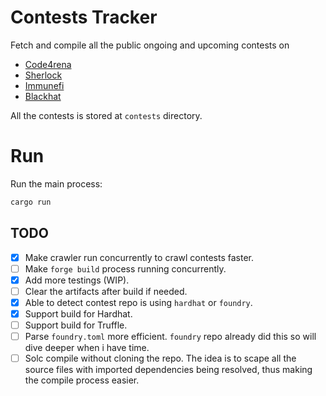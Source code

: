 # Contests Tracker
Fetch and compile all the public ongoing and upcoming contests on 
- [Code4rena](https://code4rena.com)
- [Sherlock](https://audits.sherlock.xyz/contests)
- [Immunefi](https://immunefi.com/explore/)
- [Blackhat](https://app.hats.finance/bug-bounties)

All the contests is stored at `contests` directory.

# Run
Run the main process:
```bash
cargo run
```

## TODO
- [x] Make crawler run concurrently to crawl contests faster.
- [ ] Make `forge build` process running concurrently. 
- [x] Add more testings (WIP).
- [ ] Clear the artifacts after build if needed.
- [x] Able to detect contest repo is using `hardhat` or `foundry`.
- [x] Support build for Hardhat.
- [ ] Support build for Truffle.
- [ ] Parse `foundry.toml` more efficient. `foundry` repo already did this so will dive deeper when i have time.
- [ ] Solc compile without cloning the repo. The idea is to scape all the source files with imported dependencies being resolved, thus 
making the compile process easier.